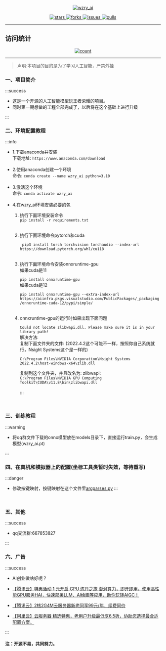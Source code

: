 <p align="center">
    <a href="https://github.com/myBoris/wzry_ai">
        <img src="https://socialify.git.ci/myBoris/wzry_ai/image?description=1&font=Rokkitt&language=1&name=1&owner=1&theme=Auto" alt="wzry_ai"/>    
    </a>
</p>

<p align="center">
    <a href="https://github.com/myBoris/wzry_ai/stargazers">
        <img src="https://img.shields.io/github/stars/myBoris/wzry_ai?style=flat-square&label=STARS&color=%23dfb317" alt="stars">
    </a>
    <a href="https://github.com/myBoris/wzry_ai/network/members">
        <img src="https://img.shields.io/github/forks/myBoris/wzry_ai?style=flat-square&label=FORKS&color=%2397ca00" alt="forks">
    </a>
    <a href="https://github.com/myBoris/wzry_ai/issues">
        <img src="https://img.shields.io/github/issues/myBoris/wzry_ai?style=flat-square&label=ISSUES&color=%23007ec6" alt="issues">
    </a>
    <a href="https://github.com/myBoris/wzry_ai/pulls">
        <img src="https://img.shields.io/github/issues-pr/myBoris/wzry_ai?style=flat-square&label=PULLS&color=%23fe7d37" alt="pulls">
    </a>
</p>

---

## 访问统计

<p align="center">
    <a href="https://github.com/myBoris/wzry_ai">
        <img src="http://profile-counter.glitch.me/wzry_ai/count.svg" alt="count"/>
    </a>
</p>

---


>声明:本项目的目的是为了学习人工智能，严禁外挂

### 一、项目简介
:::success

- 这是一个开源的人工智能模型玩王者荣耀的项目。
- 同时第一期想做的工程全部完成了，以后将在这个基础上进行升级

:::
<br>

### 二、环境配置教程
:::info

- 1.下载anaconda并安装<br>
   下载地址:
   `
    https://www.anaconda.com/download
   `<br><br>
- 2.使用anaconda创建一个环境<br>
    命令: `
      conda create --name wzry_ai python=3.10
   `<br><br>
- 3.激活这个环境<br>
    命令: `
      conda activate wzry_ai
   `<br><br>
- 4.在wzry_ai环境安装必要的包<br>
  1. 执行下面环境安装命令<br>
     `
         pip install -r requirements.txt
     `<br><br>
  2. 执行下面环境命令pytorch和cuda
  
     ` 
         pip3 install torch torchvision torchaudio --index-url https://download.pytorch.org/whl/cu118
     `<br><br>
  3. 执行下面环境命令安装onnxruntime-gpu<br>
     如果cuda是11

      `
          pip install onnxruntime-gpu
     `<br>
     如果cuda是12<br>
     
     `
      pip install onnxruntime-gpu --extra-index-url https://aiinfra.pkgs.visualstudio.com/PublicPackages/_packaging/onnxruntime-cuda-12/pypi/simple/
      `<br><br>
  4. onnxruntime-gpu的运行时如果出现下面问题
  
     `
         Could not locate zlibwapi.dll. Please make sure it is in your library path!
     `<br>
     解决方法:<br> 
     复制下面文件夹的文件: (2022.4.2这个可能不一样，按照你自己系统就行，Nsight Systems这个是一样的)<br>
  
        `C:\Program Files\NVIDIA Corporation\Nsight Systems 2022.4.2\host-windows-x64\zlib.dll`

     复制到这个文件夹，并且改名为: zlibwapi:<br> 
        `C:\Program Files\NVIDIA GPU Computing Toolkit\CUDA\v11.8\bin\zlibwapi.dll`<br><br>
:::
<br>

### 三、训练教程
:::warning

- 将qq群文件下载的onnx模型放在models目录下，直接运行train.py，会生成模型(wzry_ai.pt)

:::
<br>

### 四、在真机和模拟器上的配置(坐标工具类暂时失效，等待重写)
:::danger

- 修改按键映射，按键映射在这个文件里[argparses.py](argparses.py)
:::
<br>

### 五、其他
:::success

- qq交流群:687853827

:::
<br>

### 六、广告
:::success

- AI创业做啥好呢？
- [【腾讯云】特惠活动
1 元开启 GPU 炼丹之旅
澎湃算力，即开即用，使用高性能GPU服务HAI，快速部署LLM、AI绘画等应用，助你玩转AIGC！](https://cloud.tencent.com/act/cps/redirect?redirect=36749&cps_key=11812351d85cc069a0941ce4c8d07693)

- [【腾讯云】2核2G4M云服务器新老同享99元/年，续费同价](https://cloud.tencent.com/act/cps/redirect?redirect=5990&cps_key=11812351d85cc069a0941ce4c8d07693&from=console)

- [【阿里云】云服务器 精选特惠，老用户升级最低享6.5折，协助您选择最合适配置方案。](https://www.aliyun.com/product/ecs?userCode=cgwj31jh)


:::
<br>

#### 注：开源不易，共同努力。